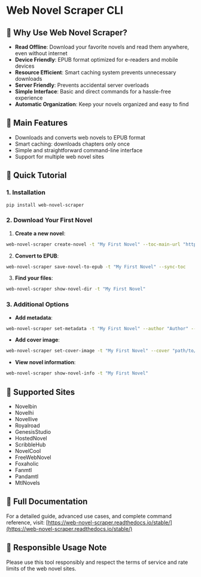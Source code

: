 # Web Novel Scraper CLI

## 🔑 Why Use Web Novel Scraper?

- **Read Offline**: Download your favorite novels and read them anywhere, even without internet
- **Device Friendly**: EPUB format optimized for e-readers and mobile devices
- **Resource Efficient**: Smart caching system prevents unnecessary downloads
- **Server Friendly**: Prevents accidental server overloads
- **Simple Interface**: Basic and direct commands for a hassle-free experience
- **Automatic Organization**: Keep your novels organized and easy to find

## 🌟 Main Features

- Downloads and converts web novels to EPUB format
- Smart caching: downloads chapters only once
- Simple and straightforward command-line interface
- Support for multiple web novel sites

## 🚀 Quick Tutorial

### 1. Installation
``` bash
pip install web-novel-scraper
```
### 2. Download Your First Novel

1. **Create a new novel**:
``` bash
web-novel-scraper create-novel -t "My First Novel" --toc-main-url "https://novelbin.me/novel/my-novel/toc"
```
2. **Convert to EPUB**:
``` bash
web-novel-scraper save-novel-to-epub -t "My First Novel" --sync-toc
```
3. **Find your files**:
``` bash
web-novel-scraper show-novel-dir -t "My First Novel"
```
### 3. Additional Options

- **Add metadata**:
``` bash
web-novel-scraper set-metadata -t "My First Novel" --author "Author" --language "en"
```
- **Add cover image**:
``` bash
web-novel-scraper set-cover-image -t "My First Novel" --cover "path/to/image.jpg"
```
- **View novel information**:
``` bash
web-novel-scraper show-novel-info -t "My First Novel"
```
## 📱 Supported Sites

- Novelbin
- Novelhi
- Novellive
- Royalroad
- GenesisStudio
- HostedNovel
- ScribbleHub
- NovelCool
- FreeWebNovel
- Foxaholic
- Fanmtl
- Pandamtl
- MtlNovels

## 📖 Full Documentation

For a detailed guide, advanced use cases, and complete command reference, visit:
[https://web-novel-scraper.readthedocs.io/stable/](https://web-novel-scraper.readthedocs.io/stable/)

## 📝 Responsible Usage Note

Please use this tool responsibly and respect the terms of service and rate limits of the web novel sites.
